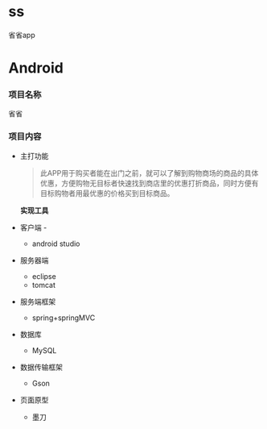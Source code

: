 # ss
省省app
# Android
### 项目名称
   省省
 
### 项目内容
 * 主打功能
      > 此APP用于购买者能在出门之前，就可以了解到购物商场的商品的具体优惠，方便购物无目标者快速找到商店里的优惠打折商品，同时方便有目标购物者用最优惠的价格买到目标商品。
      
   **实现工具**
 
 * 客户端   -
    * android studio   

 * 服务器端   
    * eclipse 
    * tomcat
 * 服务端框架    
    * spring+springMVC   
 * 数据库   
    * MySQL   
 * 数据传输框架    
    * Gson   
 * 页面原型   
    * 墨刀




